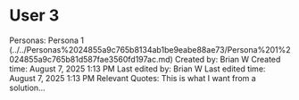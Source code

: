 # User 3

Personas: Persona 1  (../../Personas%2024855a9c765b8134ab1be9eabe88ae73/Persona%201%2024855a9c765b81d587fae3560fd197ac.md)
Created by: Brian W
Created time: August 7, 2025 1:13 PM
Last edited by: Brian W
Last edited time: August 7, 2025 1:13 PM
Relevant Quotes: This is what I want from a solution…